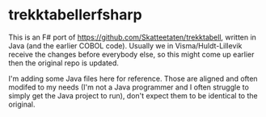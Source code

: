 # trekktabellerfsharp
This is an F# port of https://github.com/Skatteetaten/trekktabell, written in Java (and the earlier COBOL code).
Usually we in Visma/Huldt-Lillevik receive the changes before everybody else, so this might come up earlier then the original repo is updated.

I'm adding some Java files here for reference. Those are aligned and often modifed to my needs (I'm not a Java programmer and I often struggle to simply get the Java project to run),
don't expect them to be identical to the original.
